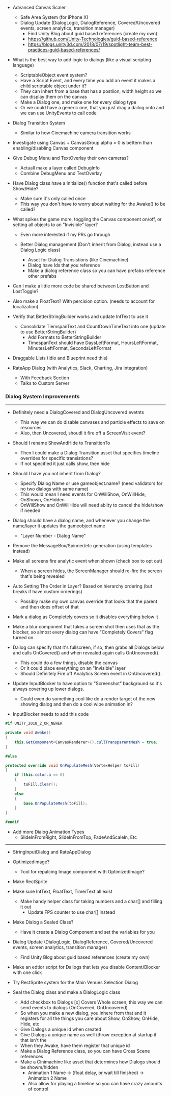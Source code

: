* Advanced Canvas Scaler
  * Safe Area System (for iPhone X)
  * Dialog Update (DialogLogic, DialogReference, Covered/Uncovered events, screen analytics, transition manager)
    * Find Unity Blog about guid based references (create my own)
    * https://github.com/Unity-Technologies/guid-based-reference
    * https://blogs.unity3d.com/2018/07/19/spotlight-team-best-practices-guid-based-references/

* What is the best way to add logic to dialogs (like a visual scripting language) 
  * ScriptableObject event system?  
  * Have a Script Event, and every time you add an event it makes a child scriptable object under it?
  * They can inhert from a base that has a postiion, width height so we can display them on the canvas
  * Make a Dialog one, and make one for every dialog type
  * Or we could have a generic one, that you just drag a dailog onto and we can use UnityEvents to call code

* Dialog Transition System
  * Similar to how Cinemachine camera transition works

* Investigate using Canvas + CanvasGroup.alpha = 0 is bettern than enabling/disabling Canvas component

* Give Debug Menu and TextOverlay their own cameras?
  * Actuall make a layer called DebugInfo
  * Combine DebugMenu and TextOverlay

* Have Dialog class have a Initialize() function that's called before Show/Hide?
  * Make sure it's only called once
  * This way you don't have to worry about waiting for the Awake() to be called?

* What spikes the game more, toggling the Canvas component on/off, or setting all objects to an "Invisible" layer?
  * Even more interested if my PRs go through

  * Better Dialog management (Don't inherit from Dialog, instead use a Dialog Logic class)
    * Asset for Dialog Transistions (like Cinemachine)
    * Dialog have Ids that you reference
    * Make a dialog reference class so you can have prefabs reference other prefabs

* Can I make a little more code be shared between LostButton and LostToggle?
* Also make a FloatText?  With percision option. (needs to account for localization)

* Verify that BetterStringBuilder works and update IntText to use it
  * Consolidate TiemspanText and CountDownTimeText into one (update to use BetterStringBuilder)
    * Add Formats to BetterStringBuilder
    * TimespanText should have DaysLeftFormat, HoursLeftFormat, MinutesLeftFormat, SecondsLeftFormat

* Draggable Lists (Idio and Blueprint need this)

* RateApp Dialog (with Analytics, Slack, Charting, Jira integration)
  * With Feedback Section
  * Talks to Custom Server


### Dialog System Improvements
--------------------------------------
* Definitely need a DialogCovered and DialogUncovered evetnts
  * This way we can do disable canvases and particle effects to save on resources
  * Also, then Uncovered, shoudl it fire off a ScreenVisit event?

* Should I rename ShowAndHide to TransitionTo
  * Then I could make a Dialog Transition asset that specifies timeline overrides for specific transistions?
  * If not specified it just calls show, then hide

* Should I have you not inherit from Dialog?
  * Specify Dialog Name or use gameobject.name? (need validators for no two dialogs with same name)
  * This would mean I need events for OnWillShow, OnWillHide, OnShown, OnHidden
  * OnWillShow and OnWillHide will need abilty to cancel the hide/show if needed

* Dialog should have a dialog name, and whenever you change the name/layer it updates the gameobject name
  * "Layer Number - Dialog Name"

* Remove the MessageBox/Spinner/etc generation (using templates instead)

* Make all screens fire analytic event when shown (check box to opt out)
  * When a screen hides, the ScreenManager should re-fire the screen that's being revealed
 
* Auto Setting The Order in Layer?  Based on hierarchy ordering (but breaks if have custom orderings)
  * Possibly make my own canvas override that looks that the parent and then does offset of that

* Mark a dialog as Completely covers so it disables everything below it

* Make a blur component that takes a screen shot then uses that as the blocker, so almost every 
  dialog can have "Completely Covers" flag turned on.
    
* Dailog can specify that it's fullscreen, if so, then grabs all Dialogs below 
  and calls OnCovered() and when revealed again calls OnUncovered().
  * This could do a few things, disable the canvas
  * Or it could place everything on an "Invisible" layer
  * Should Definitely Fire off Analytics Screen event in OnUncovered().

* Update InputBlocker to have option to "Screenshot" background so it's always
  covering up lower dialogs.
  * Could even do something cool like do a render target of the new showing dialog
    and then do a cool wipe animation in?

* InputBlocker needs to add this code
```csharp
#if UNITY_2018_2_OR_NEWER

private void Awake()
{
    this.GetComponent<CanvasRenderer>().cullTransparentMesh = true;
}

#else

protected override void OnPopulateMesh(VertexHelper toFill)
{
    if (this.color.a == 0)
    {
        toFill.Clear();
    }
    else
    {
        base.OnPopulateMesh(toFill);
    }
}

#endif
```

* Add more Dialog Animation Types
  * SlideInFromRight, SlideInFromTop, FadeAndScaleIn, Etc

-----------------------

* StringInputDialog and RateAppDialog


* OptimizedImage?
  * Tool for repalcing Image component with OptimizedImage?
* Make RectSprite
* Make sure IntText, FloatText, TimerText all exist
  * Make handy helper class for taking numbers and a char[] and filling it out
    * Update FPS counter to use char[] instead

* Make Dialog a Sealed Class?
  * Have it create a Dialog Component and set the variables for you

* Dialog Update (DialogLogic, DialogReference, Covered/Uncovered events, screen analytics, transition manager)
  * Find Unity Blog about guid based references (create my own)
* Make an edtior script for Dailogs that lets you disable Content/Blocker with one click
* Try RectSprite system for the Main Venues Selection Dialog
* Seal the Dialog class and make a DialogLogic class
  * Add checkbox to Dialogs [x] Covers Whole screen, this way we can send events to dialogs (OnCovered, OnUncovered)
  * So when you make a new dialog, you inhere from that and it registers for all 
    the things you care about Show, OnShow, OnHide, Hide, etc
  * Give Dailogs a unique id when created
  * Give Dialogs a unique name as well (throw exception at startup if that isn't the 
  * When they Awake, have them register that unique id
  * Make a Dialog Reference class, so you can have Cross Scene references
  * Make a Cinimachine like asset that determines how Dialogs should be showm/hidden
    * Animation 1 Name -> (float delay, or wait till finished) -> Animation 2 Name
    * Also allow for playing a timeline so you can have crazy amounts of control
